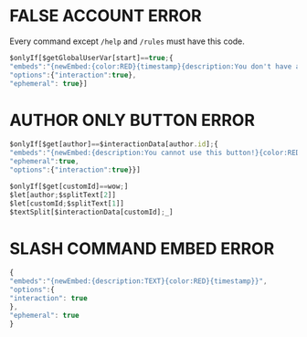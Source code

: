 # FALSE ACCOUNT ERROR
Every command except `/help` and `/rules` must have this code.
```js
$onlyIf[$getGlobalUserVar[start]==true;{
"embeds":"{newEmbed:{color:RED}{timestamp}{description:You don't have a Sandwich profile yet.. You can create one by using \`/start\` command.}}",
"options":{"interaction":true},
"ephemeral": true}]
```
# AUTHOR ONLY BUTTON ERROR
```js
$onlyIf[$get[author]==$interactionData[author.id];{
"embeds":"{newEmbed:{description:You cannot use this button!}{color:RED}{timestamp}}",
"ephemeral":true,
"options":{"interaction":true}}]

$onlyIf[$get[customId]==wow;] 
$let[author;$splitText[2]]
$let[customId;$splitText[1]]
$textSplit[$interactionData[customId];_]
```
# SLASH COMMAND EMBED ERROR
```js
{
"embeds":"{newEmbed:{description:TEXT}{color:RED}{timestamp}}",
"options":{
"interaction": true
},
"ephemeral": true
}
```
